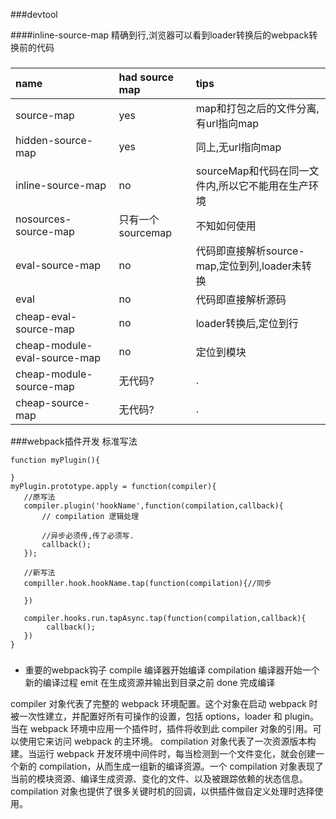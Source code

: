 ###devtool

####inline-source-map 精确到行,浏览器可以看到loader转换后的webpack转换前的代码


###

|name|had source map|tips|
|:----|:----|:----|
|source-map|yes|map和打包之后的文件分离,有url指向map|
|hidden-source-map|yes|同上,无url指向map|
|inline-source-map|no|sourceMap和代码在同一文件内,所以它不能用在生产环境|
|nosources-source-map|只有一个sourcemap|不知如何使用|
|eval-source-map|no|代码即直接解析source-map,定位到列,loader未转换|
|eval|no|代码即直接解析源码|
|cheap-eval-source-map|no|loader转换后,定位到行|
|cheap-module-eval-source-map|no|定位到模块|
|cheap-module-source-map|无代码?|.|
|cheap-source-map|无代码?|.|


###webpack插件开发
标准写法
```
function myPlugin(){

}
myPlugin.prototype.apply = function(compiler){
   //原写法
   compiler.plugin('hookName',function(compilation,callback){
       // compilation 逻辑处理

       //异步必须传,传了必须写.
       callback();
   });

   //新写法
   compiller.hook.hookName.tap(function(compilation){//同步

   })

   compiler.hooks.run.tapAsync.tap(function(compilation,callback){
        callback();
   })
}
```

###
- 重要的webpack钩子
compile 编译器开始编译
compilation 编译器开始一个新的编译过程
emit 在生成资源并输出到目录之前
done 完成编译


compiler 对象代表了完整的 webpack 环境配置。这个对象在启动 webpack 时被一次性建立，并配置好所有可操作的设置，包括 options，loader 和 plugin。当在 webpack 环境中应用一个插件时，插件将收到此 compiler 对象的引用。可以使用它来访问 webpack 的主环境。
compilation 对象代表了一次资源版本构建。当运行 webpack 开发环境中间件时，每当检测到一个文件变化，就会创建一个新的 compilation，从而生成一组新的编译资源。一个 compilation 对象表现了当前的模块资源、编译生成资源、变化的文件、以及被跟踪依赖的状态信息。compilation 对象也提供了很多关键时机的回调，以供插件做自定义处理时选择使用。